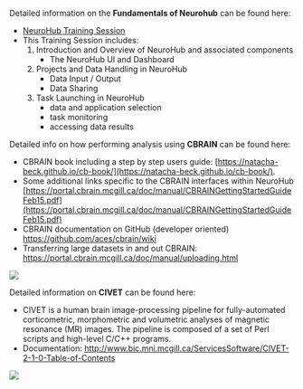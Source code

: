 Detailed information on the **Fundamentals of Neurohub** can be found here: 
* [NeuroHub Training Session](https://neurohub.ca/events-article-5.html)
* This Training Session includes:
   1) Introduction and Overview of NeuroHub and associated components
      * The NeuroHub UI and Dashboard
   2) Projects and Data Handling in NeuroHub
      * Data Input / Output
      * Data Sharing
   3) Task Launching in NeuroHub
      * data and application selection
      * task monitoring
      * accessing data results

Detailed info on how performing analysis using **CBRAIN** can be found here:

   * CBRAIN book including a step by step users guide: [https://natacha-beck.github.io/cb-book/](https://natacha-beck.github.io/cb-book/).
   * Some additional links specific to the CBRAIN interfaces within NeuroHub  [https://portal.cbrain.mcgill.ca/doc/manual/CBRAINGettingStartedGuideFeb15.pdf](https://portal.cbrain.mcgill.ca/doc/manual/CBRAINGettingStartedGuideFeb15.pdf)
   * CBRAIN documentation on GitHub (developer oriented)
https://github.com/aces/cbrain/wiki
   * Transferring large datasets in and out CBRAIN: https://portal.cbrain.mcgill.ca/doc/manual/uploading.html

![](https://github.com/neurohub/neurohub_documentation/blob/master/images/cbrain.png)

Detailed information on **CIVET** can be found here: 

   * CIVET is a human brain image-processing pipeline for fully-automated corticometric, morphometric and volumetric analyses of magnetic resonance (MR) images. The pipeline is composed of a set of Perl scripts and high-level C/C++ programs.
   * Documentation:
http://www.bic.mni.mcgill.ca/ServicesSoftware/CIVET-2-1-0-Table-of-Contents

![](https://github.com/neurohub/neurohub_documentation/blob/master/images/civet.png)
